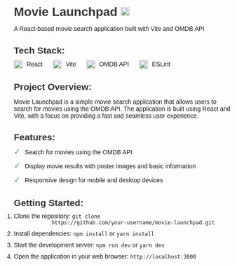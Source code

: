 <!DOCTYPE html>
<html lang="en">
  <head>
    <meta charset="UTF-8" />
    <meta name="viewport" content="width=device-width, initial-scale=1.0" />
    <title>Movie Launchpad</title>
    <style>
      body {
        font-family: Arial, sans-serif;
        margin: 20px;
      }
      h1,
      h2,
      h3,
      h4,
      h5,
      h6 {
        color: #333;
        margin-bottom: 10px;
      }
      .tech-stack {
        list-style: none;
        padding: 0;
        margin: 0;
      }
      .tech-stack li {
        display: inline-block;
        margin-right: 20px;
      }
      .tech-stack li img {
        width: 20px;
        height: 20px;
        vertical-align: middle;
        margin-right: 5px;
      }
      .project-overview {
        margin-bottom: 20px;
      }
      .features {
        list-style: none;
        padding: 0;
        margin: 0;
      }
      .features li {
        margin-bottom: 10px;
      }
      .features li:before {
        content: "\2713";
        font-size: 18px;
        color: #4caf50;
        margin-right: 10px;
      }
      .getting-started {
        margin-bottom: 20px;
      }
      .getting-started ol {
        list-style: decimal;
        padding: 0;
        margin: 0;
      }
      .getting-started ol li {
        margin-bottom: 10px;
      }
      .api-documentation {
        margin-bottom: 20px;
      }
      .contributing {
        margin-bottom: 20px;
      }
      .license {
        margin-bottom: 20px;
      }
    </style>
  </head>
  <body>
    <h1>
      Movie Launchpad
      <img
        src="https://reactjs.org/logo-og.png"
        alt="React Logo"
        width="20"
        height="20"
      />
    </h1>
    <p>A React-based movie search application built with Vite and OMDB API</p>
    <h2>Tech Stack:</h2>
    <ul class="tech-stack">
      <li>
        <img src="https://reactjs.org/logo-og.png" alt="React Logo" /> React
      </li>
      <li>
        <img src="https://vitejs.dev/logo-with-shadow.png" alt="Vite Logo" />
        Vite
      </li>
      <li>
        <img src="https://omdbapi.com/favicon.ico" alt="OMDB API Logo" /> OMDB
        API
      </li>
      <li>
        <img src="https://eslint.org/favicon.ico" alt="ESLint Logo" /> ESLint
      </li>
    </ul>
    <h2>Project Overview:</h2>
    <div class="project-overview">
      <p>
        Movie Launchpad is a simple movie search application that allows users
        to search for movies using the OMDB API. The application is built using
        React and Vite, with a focus on providing a fast and seamless user
        experience.
      </p>
    </div>
    <h2>Features:</h2>
    <ul class="features">
      <li>Search for movies using the OMDB API</li>
      <li>Display movie results with poster images and basic information</li>
      <li>Responsive design for mobile and desktop devices</li>
    </ul>
    <h2>Getting Started:</h2>
    <div class="getting-started">
      <ol>
        <li>
          Clone the repository:
          <code
            >git clone
            https://github.com/your-username/movie-launchpad.git</code
          >
        </li>
        <li>
          Install dependencies: <code>npm install</code> or
          <code>yarn install</code>
        </li>
        <li>
          Start the development server: <code>npm run dev</code> or
          <code>yarn dev</code>
        </li>
        <li>
          Open the application in your web browser:
          <code>http://localhost:3000</code>
        </li>
      </ol>
    </div>
  </body>
</html>
